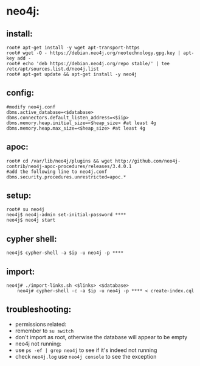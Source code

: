 # neo4j:
## install:

	root# apt-get install -y wget apt-transport-https
	root# wget -O - https://debian.neo4j.org/neotechnology.gpg.key | apt-key add -
	root# echo 'deb https://debian.neo4j.org/repo stable/' | tee /etc/apt/sources.list.d/neo4j.list
	root# apt-get update && apt-get install -y neo4j

## config:

	#modify neo4j.conf
	dbms.active_database=<$database>
	dbms.connectors.default_listen_address=<$iip>
	dbms.memory.heap.initial_size=<$heap_size> #at least 4g
	dbms.memory.heap.max_size=<$heap_size> #at least 4g

## apoc:

	root# cd /var/lib/neo4j/plugins && wget http://github.com/neo4j-contrib/neo4j-apoc-procedures/releases/3.4.0.1
	#add the following line to neo4j.conf
	dbms.security.procedures.unrestricted=apoc.*

## setup:

	root# su neo4j
	neo4j$ neo4j-admin set-initial-password ****
	neo4j$ neo4j start
	

## cypher shell:

	neo4j$ cypher-shell -a $ip -u neo4j -p ****

## import:

	neo4j# ./import-links.sh <$links> <$database>
        neo4j# cypher-shell -c -a $ip -u neo4j -p **** < create-index.cql

## troubleshooting:
 - permissions related:
  - remember to `su switch`
  - don't import as root, otherwise the database will appear to be empty
 - neo4j not running:
  - use `ps -ef | grep neo4j` to see if it's indeed not running
  - check `neo4j.log` use `neo4j console` to see the exception
